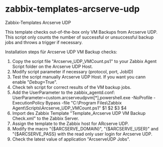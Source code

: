 # zabbix-templates-arcserve-udp
Zabbix-Templates Arcserve UDP

This template checks out-of-the-box only VM Backups from Arcserve UDP.
This script only counts the number of successful or unsuccessful backup jobs and  throws a trigger if necessary.

Installation steps für Arcserve UDP VM Backup checks:

1. Copy the script file "Arcserve_UDP_VMCount.ps1" to your Zabbix Agent Script folder on the Arcserve UDP Host.
2. Modify script parameter if necessary (protocol, port, JobID)
3. Test the script manually Arcserve UDP Host. If you want you cann enable "$Debug=$True".
4. Check teh script for correct results of the VM backup jobs.
5. Add the UserParameter to the zabbix_agentd.conf:
   UserParameter=custom.arcserveudpvm[*],powershell.exe -NoProfile -ExecutionPolicy Bypass -file "C:\Program Files\Zabbix Agent\Scripts\Arcserve_UDP_VMCount.ps1" $1 $2 $3 $4
6. Import des Zabbix Template "Template_Arcserve UDP VM Backup Check.xml" to the Zabbix Server.
7. Assign the template to the Zabbix host for ARcserve UDP.
7. Modify the macro "{$ARCSERVE_DOMAIN}", "{$ARCSERVE_USER}" and "{$ARCSERVE_PASS} with the read only user login for Arcserve UDP.
8. Check the latest value of application "ArcserveUDP Jobs".
